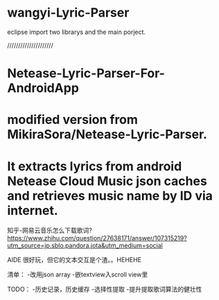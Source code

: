 # wangyi-Lyric-Parser
eclipse
import two librarys and the main porject.

/////////////////////
# Netease-Lyric-Parser-For-AndroidApp
# modified version from MikiraSora/Netease-Lyric-Parser.
# It extracts lyrics from android Netease Cloud Music json caches and retrieves music name by ID via internet.


知乎-网易云音乐怎么下载歌词?
https://www.zhihu.com/question/27638171/answer/107315219?utm_source=jp.sblo.pandora.jota&utm_medium=social

AIDE 很好玩，但它的文本交互是个渣。。HEHEHE

清单：
-改用json array
-嵌textview入scroll view里

TODO：
-历史记录，历史缓存
-选择性提取
-提升提取歌词算法的健壮性

